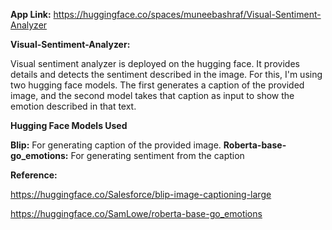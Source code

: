 **App Link:** https://huggingface.co/spaces/muneebashraf/Visual-Sentiment-Analyzer

**Visual-Sentiment-Analyzer:**

Visual sentiment analyzer is deployed on the hugging face. It provides details and detects the sentiment described in the image. For this, I'm using two hugging face models. The first generates a caption of the provided image, and the second model takes that caption as input to show the emotion described in that text. 

 **Hugging Face Models Used**
 
**Blip:** For generating caption of the provided image.
**Roberta-base-go_emotions:** For generating sentiment from the caption

**Reference:**

https://huggingface.co/Salesforce/blip-image-captioning-large 

https://huggingface.co/SamLowe/roberta-base-go_emotions
